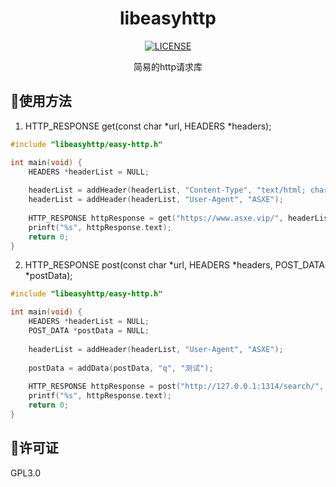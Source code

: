 <div align="center">
<h1 align="center">libeasyhttp</h1>

[![LICENSE](https://img.shields.io/badge/License-gpl3.0-red)]()

<p>简易的http请求库</p>
</div>

## 🎈使用方法

1. HTTP_RESPONSE get(const char *url, HEADERS *headers);
```C
#include "libeasyhttp/easy-http.h"

int main(void) {
    HEADERS *headerList = NULL;
    
    headerList = addHeader(headerList, "Content-Type", "text/html; charset=utf-8");
    headerList = addHeader(headerList, "User-Agent", "ASXE");
    
    HTTP_RESPONSE httpResponse = get("https://www.asxe.vip/", headerList);
    prinft("%s", httpResponse.text);
    return 0;
}
```

2. HTTP_RESPONSE post(const char *url, HEADERS *headers, POST_DATA *postData);

```C
#include "libeasyhttp/easy-http.h"

int main(void) {
    HEADERS *headerList = NULL;
    POST_DATA *postData = NULL;
    
    headerList = addHeader(headerList, "User-Agent", "ASXE");
    
    postData = addData(postData, "q", "测试");
    
    HTTP_RESPONSE httpResponse = post("http://127.0.0.1:1314/search/", headerList, postData);
    printf("%s", httpResponse.text);
    return 0;
}
```

## 🎉许可证

GPL3.0

